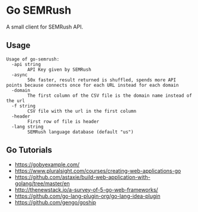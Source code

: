 # Go SEMRush
A small client for SEMRush API.
## Usage
```
Usage of go-semrush:
  -api string
    	API Key given by SEMRush
  -async
    	50x faster, result returned is shuffled, spends more API points because connects once for each URL instead for each domain
  -domain
    	The first column of the CSV file is the domain name instead of the url 
  -f string
    	CSV file with the url in the first column
  -header
    	First row of file is header
  -lang string
    	SEMRush language database (default "us")
```

## Go Tutorials

* https://gobyexample.com/
* https://www.pluralsight.com/courses/creating-web-applications-go
* https://github.com/astaxie/build-web-application-with-golang/tree/master/en
* http://thenewstack.io/a-survey-of-5-go-web-frameworks/
* https://github.com/go-lang-plugin-org/go-lang-idea-plugin
* https://github.com/gengo/goship
